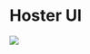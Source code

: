 # Hoster UI

![](https://github.com/mohitmaithanii/Tailwind-CSS-Projects/assets/126086791/aff9fb85-3beb-4833-b96a-958012826db4)

